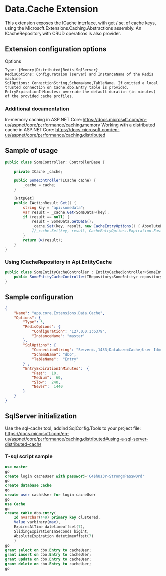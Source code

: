 # Data.Cache Extension

 This extension exposes the ICache interface, with get / set of cache keys, using the Microsoft.Extensions.Caching.Abstractions assembly.
 An ICacheRepository with CRUD operations is also provider.

## Extension configuration options

Options

    Type: {Memory|Distributed|Redis|SqlServer} 
    RedisOptions: Configurataion (server) and InstanceName of the Redis machine
    SqlOptions: ConnectionString,SchemaName,TableName. If omitted a local trusted connection on Cache.dbo.Entry table is provided.
    EntryExpirationInMinutes: override the default duration (in minutes) of the provided cache profiles. 

### Additional documentation
  In-memory caching in ASP.NET Core: https://docs.microsoft.com/en-us/aspnet/core/performance/caching/memory
  Working with a distributed cache in ASP.NET Core: https://docs.microsoft.com/en-us/aspnet/core/performance/caching/distributed

## Sample of usage

```csharp
public class SomeController: ControllerBase {
    
    private ICache _cache;

    public SomeController(ICache cache) {
        _cache = cache;
    }

    [HttpGet]
    public IActionResult Get() {
        string key = "api:somedata";
        var result = _cache.Get<SomeData>(key);
        if (result == null) {
            result = SomeData.GetData();
            _cache.Set(key, result, new CacheEntryOptions() { AbsoluteExpirationRelativeToNow = TimeSpan.FromHours(1)});
            //_cache.Set(key, result, CacheEntryOptions.Expiration.Fast); //use a default profile
        }
        return Ok(result);
    }
}
```
###  Using ICacheRepository in Api.EntityCache

```csharp
public class SomeEntityCacheController : EntityCachedController<SomeEntity> {
    public SomeEntityCacheController(IRepository<SomeEntity> repository, ICacheRepository<SomeEntity> cachedRepository) : base(repository, cachedRepository) { }
}
```

## Sample configuration

```json
{
    "Name": "app.core.Extensions.Data.Cache",
    "Options": {
        "Type": 3,
        "RedisOptions": {
            "Configuration": "127.0.0.1:6379",
            "InstanceName": "master"
        },
        "SqlOptions": {
            "ConnectionString": "Server=.,1433;Database=Cache;User Id=cacheUser;Password=C4$hUs3r-Strong!Pa$$w0rd;",
            "SchemaName": "dbo",
            "TableName":  "Entry"
        } ,
        "EntryExpirationInMinutes":  {
            "Fast":  10,
            "Medium":  60,
            "Slow":  240,
            "Never":  1440
        }         
    }
}
```

## SqlServer initialization

  Use the sql-cache tool, addind SqlConfig.Tools to your project file: https://docs.microsoft.com/en-us/aspnet/core/performance/caching/distributed#using-a-sql-server-distributed-cache  

### T-sql script sample
```sql
use master
go
create login cacheUser with password='C4$hUs3r-Strong!Pa$$w0rd'
go
create database Cache
go
create user cacheUser for login cacheUser
go
use Cache
go
create table dbo.Entry(
    Id nvarchar(449) primary key clustered,
    Value varbinary(max),
    ExpiresAtTime datetimeoffset(7),
    SlidingExpirationInSeconds bigint,
    AbsoluteExpiration datetimeoffset(7)
    )
go
grant select on dbo.Entry to cacheUser; 
grant insert on dbo.Entry to cacheUser; 
grant update on dbo.Entry to cacheUser; 
grant delete on dbo.Entry to cacheUser; 
go
```
